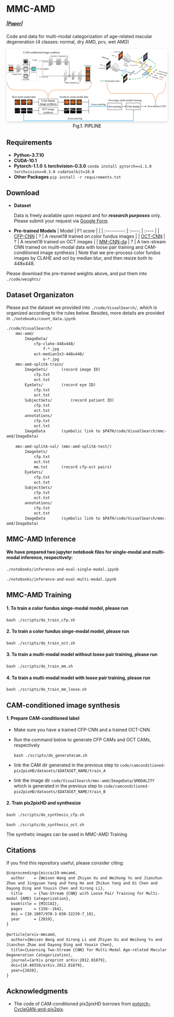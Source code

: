 # MMC-AMD

##### |[Paper](https://arxiv.org/pdf/2012.01879)|

Code and data for multi-modal categorization of age-related macular degeneration (4 classes: normal, dry AMD, pcv, wet AMD)

<center>
    <img style="border-radius: 0.3125em;    box-shadow: 0 2px 4px 0 rgba(34,36,38,.12),0 2px 10px 0 rgba(34,36,38,.08);"     src="images/pipeline.jpg">
    <br>
    <div style="color:orange;  display: inline-block;    color: black;    padding: 2px;" align="center"><h>Fig.1. PIPLINE</h></div>
</center>

## Requirements
* <b>Python-3.7.10</b>
* <b>CUDA-10.1</b>
* <b>Pytorch-1.1.0</b> & <b>torchvision-0.3.0</b>
  ```conda install pytorch==1.1.0 torchvision==0.3.0 cudatoolkit=10.0```
* <b>Other Packages</b>
  ```pip install -r requirements.txt```
  
## Download
* <b>Dataset</b>

    Data is freely available upon request and for ***research purposes*** only. Please submit your request via [Google Form](https://forms.gle/jJT6H9N9CY34gFBWA).

* <b>Pre-trained Models</b>
  | Model       | F1 score |  |
  | :---------: | :----: | :---- |
  | [CFP-CNN]() | ? | A resnet18 trained on color fundus images |
  | [OCT-CNN]() | ? | A resnet18 trained on OCT images |
  | [MM-CNN-da]()  | ? | A two-stream CNN trained on muilti-modal data with loose pair training and CAM-conditioned image synthesis |
Note that we pre-process color fundus images by CLAHE and oct by median blur, and then resize both to 448x448.

Please download the pre-trained weights above, and put them into ```./code/weights/```

## Dataset Organizaton
Please put the dataset we provided into ```./code/VisualSearch/```, which is organized according to the rules below. Besides, more details are provided in ```./notebooks/count_data.ipynb```
```
./code/VisualSearch/
	mmc-amd/
		ImageData/
			cfp-clahe-448x448/
				f-*.jpg
			oct-median3x3-448x448/
				o-*.jpg
	mmc-amd-splitA-train/
		ImageSets/		(record image ID)
			cfp.txt
			oct.txt
		EyeSets/		(record eye ID)
			cfp.txt
			oct.txt
		SubjectSets/		(record patient ID)
			cfp.txt
			oct.txt
		annotations/		
			cfp.txt
			oct.txt
		ImageData		(symbolic link to $PATH/code/VisualSearch/mmc-amd/ImageData)
		
	mmc-amd-splitA-val/ (mmc-amd-splitA-test/)
		ImageSets/
			cfp.txt
			oct.txt
			mm.txt		(record cfp-oct pairs)
		EyeSets/
			cfp.txt
			oct.txt
		SubjectSets/
			cfp.txt
			oct.txt
		annotations/
			cfp.txt
			oct.txt
		ImageData		(symbolic link to $PATH/code/VisualSearch/mmc-amd/ImageData)
```
## MMC-AMD Inference
#### We have prepared two jupyter notebook files for single-modal and multi-modal inference, respectively:  
```./notebooks/inference-and-eval-single-modal.ipynb```

```./notebooks/inference-and-eval-multi-modal.ipynb```

## MMC-AMD Training
#### 1. To train a color fundus singe-modal model, please run 
```bash ./scripts/do_train_cfp.sh```
#### 2. To train a color fundus singe-modal model, please run
```bash ./scripts/do_train_oct.sh```
#### 3. To train a multi-modal model without loose pair training, please run
```bash ./scripts/do_train_mm.sh```
#### 4. To train a multi-modal model with loose pair training, please run
```bash ./scripts/do_train_mm_loose.sh```

## CAM-conditioned image synthesis
#### 1. Prepare CAM-conditioned label
* Make sure you have a trained CFP-CNN and a trained OCT-CNN. 
* Run the command below to generate CFP CAMs and OCT CAMs, respectively
  
  ```bash ./scripts/do_generatecam.sh``` 
* link the CAM dir generated in the previous step to ```code/camconditioned-pix2pixHD/datasets/$DATASET_NAME/train_A```
* link the image dir ```code/VisualSearch/mmc-amd/ImageData/$MODALITY``` which is generated in the previous step to ```code/camconditioned-pix2pixHD/datasets/$DATASET_NAME/train_B```
#### 2. Train pix2pixHD and synthesize  
```bash ./scripts/do_synthesis_cfp.sh```

```bash ./scripts/do_synthesis_oct.sh```

The synthetic images can be used in MMC-AMD Training

## Citations

If you find this repository useful, please consider citing:
```
@inproceedings{miccai19-mmcamd,
  author    = {Weisen Wang and Zhiyan Xu and Weihong Yu and Jianchun Zhao and Jingyuan Yang and Feng He and Zhikun Yang and Di Chen and Dayong Ding and Youxin Chen and Xirong Li},
  title     = {Two-Stream {CNN} with Loose Pair Training for Multi-modal {AMD} Categorization},
  booktitle = {MICCAI},
  pages     = {156--164},
  doi = {10.1007/978-3-030-32239-7_18},
  year      = {2019},
}

@article{arxiv-mmcamd,
  author={Weisen Wang and Xirong Li and Zhiyan Xu and Weihong Yu and Jianchun Zhao and Dayong Ding and Youxin Chen},
  title={Learning Two-Stream {CNN} for Multi-Modal Age-related Macular Degeneration Categorization},
  journal={arXiv preprint arXiv:2012.01879},
  doi={10.48550/arXiv.2012.01879},
  year={2020},
}
```

## Acknowledgments

* The code of CAM-conditioned pix2pixHD borrows from [pytorch-CycleGAN-and-pix2pix](https://github.com/junyanz/pytorch-CycleGAN-and-pix2pix).
